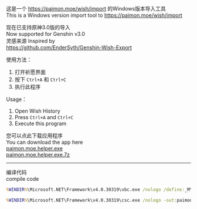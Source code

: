 这是一个 https://paimon.moe/wish/import 的Windows版本导入工具  
This is a Windows version import tool to https://paimon.moe/wish/import  

现在已支持原神3.0版的导入  
Now supported for Genshin v3.0  
灵感来源 Inspired by  
https://github.com/EnderSyth/Genshin-Wish-Export  

使用方法：
1. 打开祈愿界面
2. 按下 `Ctrl+A` 和 `Ctrl+C`
3. 执行此程序

Usage：
1. Open Wish History
2. Press `Ctrl+A` and `Ctrl+C`
3. Execute this program
  
您可以点此下载应用程序  
You can download the app here  
[paimon.moe.helper.exe](https://github.com/clso/paimon.moe.helper/releases/download/Release/paimon.moe.helper.exe)  
[paimon.moe.helper.exe.7z](https://github.com/clso/paimon.moe.helper/releases/download/Release/paimon.moe.helper.exe.7z)  
  
----

编译代码  
compile code  
```bat
%WINDIR%\Microsoft.NET\Framework\v4.0.30319\vbc.exe /nologo /define:_MYTYPE=\"Empty\" /imports:System,System.Collections.Generic,System.Windows.Forms -out:paimon.moe.helper.exe main.vb
```
```bat
%WINDIR%\Microsoft.NET\Framework\v4.0.30319\csc.exe /nologo -out:paimon.moe.helper.exe main.cs
```
